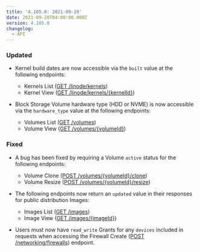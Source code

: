 ```yaml
---
title: '4.105.0: 2021-09-20'
date: 2021-09-20T04:00:00.000Z
version: 4.105.0
changelog:
  - API
---
```


### Updated

- Kernel build dates are now accessible via the `built` value at the following endpoints:
  - Kernels List ([GET /linode/kernels](https://www.linode.com/docs/api/linode-instances/#kernels-list))
  - Kernel View ([GET /linode/kernels/{kernelId}](https://www.linode.com/docs/api/linode-instances/#kernel-view))

- Block Storage Volume hardware type (HDD or NVME) is now accessible via the `hardware_type` value at the following endpoints:
  - Volumes List ([GET /volumes](https://www.linode.com/docs/api/volumes/#volumes-list))
  - Volume View ([GET /volumes/{volumeId}](https://www.linode.com/docs/api/volumes/#volume-view))

### Fixed

- A bug has been fixed by requiring a Volume `active` status for the following endpoints:
  - Volume Clone ([POST /volumes/{volumeId}/clone](https://www.linode.com/docs/api/volumes/#volume-clone))
  - Volume Resize ([POST /volumes/{volumeId}/resize](https://www.linode.com/docs/api/volumes/#volume-resize))

- The following endpoints now return an `updated` value in their responses for public distribution Images:
  - Images List ([GET /images](https://www.linode.com/docs/api/images/#images-list))
  - Image View ([GET /images/{imageId}](https://www.linode.com/docs/api/images/#image-view))

- Users must now have `read_write` Grants for any `devices` included in requests when accessing the Firewall Create ([POST /networking/firewalls](https://www.linode.com/docs/api/networking/#firewall-create)) endpoint.
